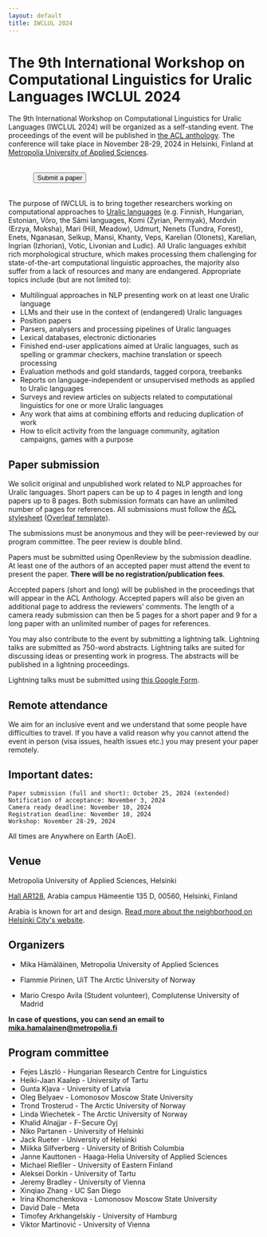```yaml
---
layout: default
title: IWCLUL 2024
---
```


# The 9th International Workshop on Computational Linguistics for Uralic Languages IWCLUL 2024


The 9th International Workshop on Computational Linguistics for Uralic Languages (IWCLUL 2024) will be organized as a self-standing event. The proceedings of the event will be published in [the ACL anthology](https://aclanthology.org). The conference will take place in November 28-29, 2024 in Helsinki, Finland at [Metropolia University of Applied Sciences](https://www.metropolia.fi/fi). 

<div style="margin-left: 50px; margin-bottom: 32px; margin-top: 32px;">
  <button name="button" onclick="location.href='https://openreview.net/group?id=aclweb.org/ACL/2024/Workshop/IWCLUL'" >Submit a paper</button> <span style="padding-left: 32px;"></span> 
</div>

The purpose of IWCLUL is to bring together researchers working on computational approaches to [Uralic languages](https://en.wikipedia.org/wiki/Uralic_languages) (e.g. Finnish, Hungarian, Estonian, Võro, the Sámi languages, Komi (Zyrian, Permyak), Mordvin (Erzya, Moksha), Mari (Hill, Meadow), Udmurt, Nenets (Tundra, Forest), Enets, Nganasan, Selkup, Mansi, Khanty, Veps, Karelian (Olonets), Karelian, Ingrian (Izhorian), Votic, Livonian and Ludic). All Uralic languages exhibit rich morphological structure, which makes processing them challenging for state-of-the-art computational linguistic approaches, the majority also suffer from a lack of resources and many are endangered. Appropriate topics include (but are not limited to):

- Multilingual approaches in NLP presenting work on at least one Uralic language
- LLMs and their use in the context of (endangered) Uralic languages
- Position papers
- Parsers, analysers and processing pipelines of Uralic languages
- Lexical databases, electronic dictionaries
- Finished end-user applications aimed at Uralic languages, such as spelling or grammar checkers, machine translation or speech processing
- Evaluation methods and gold standards, tagged corpora, treebanks
- Reports on language-independent or unsupervised methods as applied to Uralic languages
- Surveys and review articles on subjects related to computational linguistics for one or more Uralic languages
- Any work that aims at combining efforts and reducing duplication of work
- How to elicit activity from the language community, agitation campaigns, games with a purpose

## Paper submission

We solicit original and unpublished work related to NLP approaches for Uralic languages. Short papers can be up to 4 pages in length and long papers up to 8 pages. Both submission formats can have an unlimited number of pages for references. All submissions must follow the [ACL stylesheet](https://github.com/acl-org/acl-style-files) ([Overleaf template](https://www.overleaf.com/latex/templates/association-for-computational-linguistics-acl-conference/jvxskxpnznfj)).

The submissions must be anonymous and they will be peer-reviewed by our program committee. The peer review is double blind. 

Papers must be submitted using OpenReview by the submission deadline. At least one of the authors of an accepted paper must attend the event to present the paper. **There will be no registration/publication fees**.

Accepted papers (short and long) will be published in the proceedings that will appear in the ACL Anthology. Accepted papers will also be given an additional page to address the reviewers’ comments. The length of a camera ready submission can then be 5 pages for a short paper and 9 for a long paper with an unlimited number of pages for references.

You may also contribute to the event by submitting a lightning talk. Lightning talks are submitted as 750-word abstracts. Lightning talks are suited for discussing ideas or presenting work in progress. The abstracts will be published in a lightning proceedings. 


Lightning talks must be submitted using [this Google Form](https://docs.google.com/forms/d/e/1FAIpQLSeER9rpSQIY0ouMvtleNtLXGdyog3fJ3r7yvoGPZalPuM4MkQ/viewform?usp=sf_link).



## Remote attendance

We aim for an inclusive event and we understand that some people have difficulties to travel. If you have a valid reason why you cannot attend the event in person (visa issues, health issues etc.) you may present your paper remotely.

## Important dates:

    Paper submission (full and short): October 25, 2024 (extended)
    Notification of acceptance: November 3, 2024
    Camera ready deadline: November 10, 2024
    Registration deadline: November 10, 2024
    Workshop: November 28-29, 2024

All times are Anywhere on Earth (AoE).

## Venue

Metropolia University of Applied Sciences, Helsinki 

[Hall AR128](https://wiki.metropolia.fi/display/tietohallinto/AR128+Tapahtumasali), Arabia campus
Hämeentie 135 D, 00560, Helsinki, Finland

Arabia is known for art and design. [Read more about the neighborhood on Helsinki City's website](https://www.myhelsinki.fi/en/see-and-do/neighbourhoods/arabianranta-vanhankaupunginkoski-and-viikki/arabianranta).

## Organizers

- Mika Hämäläinen, Metropolia University of Applied Sciences

- Flammie Pirinen, UiT The Arctic University of Norway

- Mario Crespo Avila (Student volunteer), Complutense University of Madrid

**In case of questions, you can send an email to mika.hamalainen@metropolia.fi**

## Program committee

- Fejes László - Hungarian Research Centre for Linguistics
- Heiki-Jaan Kaalep - University of Tartu
- Gunta Kļava - University of Latvia
- Oleg Belyaev - Lomonosov Moscow State University
- Trond Trosterud - The Arctic University of Norway
- Linda Wiechetek - The Arctic University of Norway
- Khalid Alnajjar - F-Secure Oyj
- Niko Partanen - University of Helsinki
- Jack Rueter - University of Helsinki
- Miikka Silfverberg - University of British Columbia
- Janne Kauttonen - Haaga-Helia University of Applied Sciences
- Michael Rießler - University of Eastern Finland
- Aleksei Dorkin - University of Tartu
- Jeremy Bradley - University of Vienna
- Xinqiao Zhang - UC San Diego
- Irina Khomchenkova - Lomonosov Moscow State University
- David Dale - Meta
- Timofey Arkhangelskiy - University of Hamburg
- Viktor Martinović - University of Vienna
